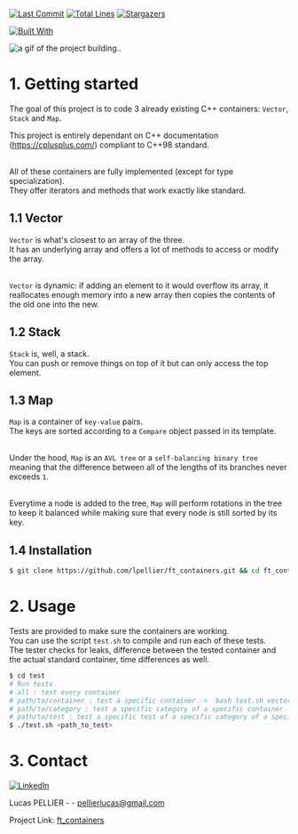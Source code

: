 [![Last Commit][last-commit]][project-url]
[![Total Lines][total-lines]][project-url]
[![Stargazers][stars-shield]][stars-url]

[![Built With][built-with-C++]][project-url]
 
<img class="banner-image" src="https://lpellier.fr/images/ft_containers.gif" alt="a gif of the project building.."/>

# 1. Getting started 
The goal of this project is to code 3 already existing C++ containers: `Vector`, `Stack` and `Map`.<br/>

This project is entirely dependant on C++ documentation (https://cplusplus.com/) compliant to C++98 standard.<br/><br/>

All of these containers are fully implemented (except for type specialization). <br/>
They offer iterators and methods that work exactly like standard.

## 1.1 Vector
`Vector` is what's closest to an array of the three. <br/>
It has an underlying array and offers a lot of methods to access or modify the array.<br/><br/>

`Vector` is dynamic: if adding an element to it would overflow its array, it reallocates enough memory into a new array then copies the contents of the old one into the new.

## 1.2 Stack
`Stack` is, well, a stack.<br/>
You can push or remove things on top of it but can only access the top element.

## 1.3 Map
`Map` is a container of `key-value` pairs.<br/>
The keys are sorted according to a `Compare` object passed in its template.<br/><br/>

Under the hood, `Map` is an `AVL tree` or a `self-balancing binary tree` meaning that the difference between all of the lengths of its branches never exceeds `1`.<br/><br/>

Everytime a node is added to the tree, `Map` will perform rotations in the tree to keep it balanced while making sure that every node is still sorted by its key.

## 1.4 Installation 
```bash
$ git clone https://github.com/lpellier/ft_containers.git && cd ft_containers
```

# 2. Usage
Tests are provided to make sure the containers are working.<br/>
You can use the script `test.sh` to compile and run each of these tests.<br/>
The tester checks for leaks, difference between the tested container and the actual standard container, time differences as well.

```bash
$ cd test
# Run tests
# all : test every container
# path/to/container : test a specific container ->  bash test.sh vector
# path/to/category : test a specific category of a specific container ->  bash test vector/constructor
# path/to/test : test a specific test of a specific category of a specific container ->  bash test vector/modifiers/insert
$ ./test.sh <path_to_test>
```

# 3. Contact
[![LinkedIn][linkedin-shield]][linkedin-url]

Lucas PELLIER - - pellierlucas@gmail.com

Project Link: [ft_containers](https://github.com/lpellier/ft_containers)

[built-with-C++]: https://img.shields.io/badge/built%20with-C++-green

[project-url]: https://github.com/lpellier/ft_containers

[total-lines]: https://img.shields.io/tokei/lines/github/lpellier/ft_containers
[last-commit]: https://img.shields.io/github/last-commit/lpellier/ft_containers?style=flat

[stars-shield]: https://img.shields.io/github/stars/lpellier/ft_containers.svg?style=flat
[stars-url]: https://github.com/lpellier/ft_containers/stargazers
[linkedin-shield]: https://img.shields.io/badge/-LinkedIn-black.svg?flat&logo=linkedin&colorB=555
[linkedin-url]: https://linkedin.com/in/linkedin_username
[product-screenshot]: images/screenshot.png
[React.js]: https://img.shields.io/badge/React-20232A?style=for-the-badge&logo=react&logoColor=61DAFB
[React-url]: https://reactjs.org/ 